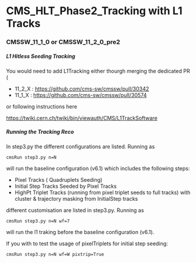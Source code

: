 # CMS_HLT_Phase2_Tracking with L1 Tracks

### CMSSW_11_1_0 or CMSSW_11_2_0_pre2

##### L1 Hitless Seeding Tracking 
You would need to add L1Tracking either thourgh merging the dedicated PR (

- 11_2_X : https://github.com/cms-sw/cmssw/pull/30342 
- 11_1_X : https://github.com/cms-sw/cmssw/pull/30574

or following instructions here

https://twiki.cern.ch/twiki/bin/viewauth/CMS/L1TrackSoftware

##### Running the Tracking Reco

In step3.py the different configurations are listed. Running as

```cmsRun step3.py n=N```

will run the baseline configuration (v6.1) which includes the following steps:

- Pixel Tracks ( Quadruplets Seeding)
- Initial Step Tracks Seeded by Pixel Tracks
- HighPt Triplet Tracks (running from pixel triplet seeds to full tracks) with cluster & trajectory masking from InitialStep tracks

different customisation are listed in step3.py. Running as

```cmsRun step3.py n=N wf=7```

will run the l1 traking before the baseline configuration (v6.1).

If you with to test the usage of pixelTriplets for initial step seeding:

```cmsRun step3.py n=N wf=W pixtrip=True```



